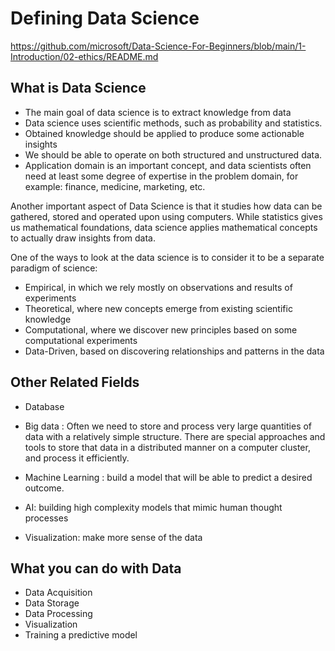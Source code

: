 
# Defining Data Science

https://github.com/microsoft/Data-Science-For-Beginners/blob/main/1-Introduction/02-ethics/README.md


## What is Data Science
- The main goal of data science is to extract knowledge from data
- Data science uses scientific methods, such as probability and statistics.
- Obtained knowledge should be applied to produce some actionable insights
- We should be able to operate on both structured and unstructured data.
- Application domain is an important concept, and data scientists often need at least some degree of expertise in the problem domain, for example: finance, medicine, marketing, etc.

Another important aspect of Data Science is that it studies how data can be gathered, stored and operated upon using computers. While statistics gives us mathematical foundations, data science applies mathematical concepts to actually draw insights from data.


One of the ways to look at the data science is to consider it to be a separate paradigm of science:

- Empirical, in which we rely mostly on observations and results of experiments
- Theoretical, where new concepts emerge from existing scientific knowledge
- Computational, where we discover new principles based on some computational experiments
- Data-Driven, based on discovering relationships and patterns in the data


## Other Related Fields
- Database

- Big data : Often we need to store and process very large quantities of data with a relatively simple structure. There are special approaches and tools to store that data in a distributed manner on a computer cluster, and process it efficiently.

- Machine Learning : build a model that will be able to predict a desired outcome.

- AI:  building high complexity models that mimic human thought processes

- Visualization: make more sense of the data


## What you can do with Data
- Data Acquisition
- Data Storage
- Data Processing
- Visualization
- Training a predictive model


